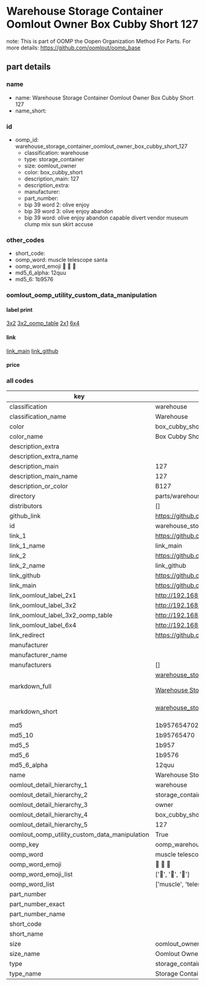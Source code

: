# Warehouse Storage Container Oomlout Owner Box Cubby Short 127  

note: This is part of OOMP the Oopen Organization Method For Parts. For more details: https://github.com/oomlout/oomp_base

##  part details
  







### name
* name: Warehouse Storage Container Oomlout Owner Box Cubby Short 127
* name_short: 
### id
* oomp_id: warehouse_storage_container_oomlout_owner_box_cubby_short_127
  * classification: warehouse
  * type: storage_container
  * size: oomlout_owner
  * color: box_cubby_short
  * description_main: 127
  * description_extra: 
  * manufacturer: 
  * part_number: 
  * bip 39 word 2: olive enjoy
  * bip 39 word 3: olive enjoy abandon
  * bip 39 word: olive enjoy abandon capable divert vendor museum clump mix sun skirt accuse

### other_codes
* short_code: 
* oomp_word: muscle telescope santa
* oomp_word_emoji :muscle: :telescope: :santa:
* md5_6_alpha: 12quu
* md5_6: 1b9576






### oomlout_oomp_utility_custom_data_manipulation
#### label print
[3x2](http://192.168.1.245:1112/?label=oomp%2012quu)
[3x2_oomp_table](http://192.168.1.108:1112/?label=oomp%2012quu)
[2x1](http://192.168.1.242:1112/?label=oomp%2012quu)
[6x4](http://192.168.1.55:1112/?label=oomp%2012quu)    

#### link

[link_main](https://github.com/oomlout/oomlout_oomp_version_1_messy/tree/main/parts/warehouse_storage_container_oomlout_owner_box_cubby_short_127) [link_github](https://github.com/oomlout/oomlout_oomp_version_1_messy/tree/main/parts/warehouse_storage_container_oomlout_owner_box_cubby_short_127)                             

#### price







### all codes 
| key | value |  
| --- | --- |  
| classification | warehouse |  
| classification_name | Warehouse |  
| color | box_cubby_short |  
| color_name | Box Cubby Short |  
| description_extra |  |  
| description_extra_name |  |  
| description_main | 127 |  
| description_main_name | 127 |  
| description_or_color | B127 |  
| directory | parts/warehouse_storage_container_oomlout_owner_box_cubby_short_127 |  
| distributors | [] |  
| github_link | https://github.com/oomlout/oomlout_oomp_part_src/tree/main/parts/warehouse_storage_container_oomlout_owner_box_cubby_short_127 |  
| id | warehouse_storage_container_oomlout_owner_box_cubby_short_127 |  
| link_1 | https://github.com/oomlout/oomlout_oomp_version_1_messy/tree/main/parts/warehouse_storage_container_oomlout_owner_box_cubby_short_127 |  
| link_1_name | link_main |  
| link_2 | https://github.com/oomlout/oomlout_oomp_version_1_messy/tree/main/parts/warehouse_storage_container_oomlout_owner_box_cubby_short_127 |  
| link_2_name | link_github |  
| link_github | https://github.com/oomlout/oomlout_oomp_version_1_messy/tree/main/parts/warehouse_storage_container_oomlout_owner_box_cubby_short_127 |  
| link_main | https://github.com/oomlout/oomlout_oomp_version_1_messy/tree/main/parts/warehouse_storage_container_oomlout_owner_box_cubby_short_127 |  
| link_oomlout_label_2x1 | http://192.168.1.242:1112/?label=oomp%2012quu |  
| link_oomlout_label_3x2 | http://192.168.1.245:1112/?label=oomp%2012quu |  
| link_oomlout_label_3x2_oomp_table | http://192.168.1.108:1112/?label=oomp%2012quu |  
| link_oomlout_label_6x4 | http://192.168.1.55:1112/?label=oomp%2012quu |  
| link_redirect | https://github.com/oomlout/oomlout_oomp_version_1_messy/tree/main/parts/warehouse_storage_container_oomlout_owner_box_cubby_short_127 |  
| manufacturer |  |  
| manufacturer_name |  |  
| manufacturers | [] |  
| markdown_full | [warehouse_storage_container_oomlout_owner_box_cubby_short_127](none)<br>[](none)<br>[Warehouse Storage Container Oomlout Owner Box Cubby Short 127](none)<br><br> |  
| markdown_short | [warehouse_storage_container_oomlout_owner_box_cubby_short_127](none)<br><br> |  
| md5 | 1b957654702c5237c89fe21e0012acd1 |  
| md5_10 | 1b95765470 |  
| md5_5 | 1b957 |  
| md5_6 | 1b9576 |  
| md5_6_alpha | 12quu |  
| name | Warehouse Storage Container Oomlout Owner Box Cubby Short 127 |  
| oomlout_detail_hierarchy_1 | warehouse |  
| oomlout_detail_hierarchy_2 | storage_container |  
| oomlout_detail_hierarchy_3 | owner |  
| oomlout_detail_hierarchy_4 | box_cubby_short |  
| oomlout_detail_hierarchy_5 | 127 |  
| oomlout_oomp_utility_custom_data_manipulation | True |  
| oomp_key | oomp_warehouse_storage_container_oomlout_owner_box_cubby_short_127 |  
| oomp_word | muscle telescope santa |  
| oomp_word_emoji | :muscle: :telescope: :santa: |  
| oomp_word_emoji_list | [':muscle:', ':telescope:', ':santa:'] |  
| oomp_word_list | ['muscle', 'telescope', 'santa'] |  
| part_number |  |  
| part_number_exact |  |  
| part_number_name |  |  
| short_code |  |  
| short_name |  |  
| size | oomlout_owner |  
| size_name | Oomlout Owner |  
| type | storage_container |  
| type_name | Storage Container |  
